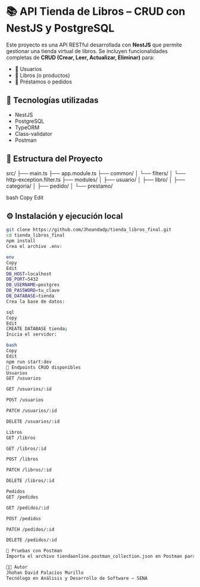 # 📚 API Tienda de Libros – CRUD con NestJS y PostgreSQL

Este proyecto es una API RESTful desarrollada con **NestJS** que permite gestionar una tienda virtual de libros. Se incluyen funcionalidades completas de **CRUD (Crear, Leer, Actualizar, Eliminar)** para:

- 👤 Usuarios  
- 📘 Libros (o productos)  
- 📄 Préstamos o pedidos  

## 🚀 Tecnologías utilizadas

- NestJS  
- PostgreSQL  
- TypeORM  
- Class-validator  
- Postman  

## 📁 Estructura del Proyecto

src/
├── main.ts
├── app.module.ts
├── common/
│ └── filters/
│ └── http-exception.filter.ts
├── modules/
│ ├── usuario/
│ ├── libro/
│ ├── categoria/
│ ├── pedido/
│ └── prestamo/

bash
Copy
Edit

## ⚙️ Instalación y ejecución local

```bash
git clone https://github.com/Jhoandadp/tienda_libros_final.git
cd tienda_libros_final
npm install
Crea el archivo .env:

env
Copy
Edit
DB_HOST=localhost
DB_PORT=5432
DB_USERNAME=postgres
DB_PASSWORD=tu_clave
DB_DATABASE=tienda
Crea la base de datos:

sql
Copy
Edit
CREATE DATABASE tienda;
Inicia el servidor:

bash
Copy
Edit
npm run start:dev
🔄 Endpoints CRUD disponibles
Usuarios
GET /usuarios

GET /usuarios/:id

POST /usuarios

PATCH /usuarios/:id

DELETE /usuarios/:id

Libros
GET /libros

GET /libros/:id

POST /libros

PATCH /libros/:id

DELETE /libros/:id

Pedidos
GET /pedidos

GET /pedidos/:id

POST /pedidos

PATCH /pedidos/:id

DELETE /pedidos/:id

🧪 Pruebas con Postman
Importa el archivo tiendaonline.postman_collection.json en Postman para acceder a todos los endpoints y probarlos fácilmente.

👨‍💻 Autor
Jhohan David Palacios Murillo
Tecnólogo en Análisis y Desarrollo de Software – SENA
